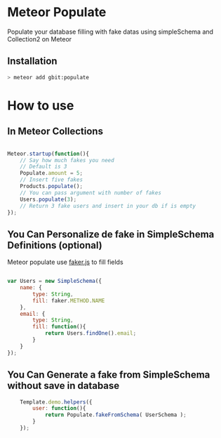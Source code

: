 Meteor Populate
===============
Populate your database filling with fake datas using simpleSchema and Collection2 on Meteor


## Installation

```bash
> meteor add gbit:populate
```

# How to use

## In Meteor Collections

```js

Meteor.startup(function(){
	// Say how much fakes you need
	// Default is 3
	Populate.amount = 5;
	// Insert five fakes
	Products.populate();
	// You can pass argument with number of fakes
	Users.populate(3);
	// Return 3 fake users and insert in your db if is empty
});

```

## You Can Personalize de fake in SimpleSchema Definitions (optional)

Meteor populate use [faker.js](https://github.com/marak/Faker.js/) to fill fields

```js

var Users =	new SimpleSchema({
	name: {
		type: String,
		fill: faker.METHOD.NAME
	},
	email: {
		type: String,
		fill: function(){
			return Users.findOne().email; 
		}
	}
});

```


## You Can Generate a fake from SimpleSchema without save in database

```js
	Template.demo.helpers({
		user: function(){
			return Populate.fakeFromSchema( UserSchema );
		}
	});
```